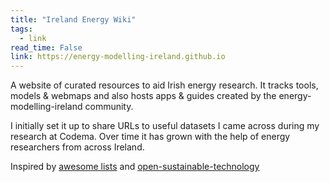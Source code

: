 ```yaml
---
title: "Ireland Energy Wiki"
tags:
  - link
read_time: False
link: https://energy-modelling-ireland.github.io
---
```

A website of curated resources to aid Irish energy research.  It tracks tools, models & webmaps and also hosts apps & guides created by the energy-modelling-ireland community.

I initially set it up to share URLs to useful datasets I came across during my research at Codema.  Over time it has grown with the help of energy researchers from across Ireland.

Inspired by [awesome lists](https://github.com/sindresorhus/awesome) and
[open-sustainable-technology](https://github.com/protontypes/open-sustainable-technology)